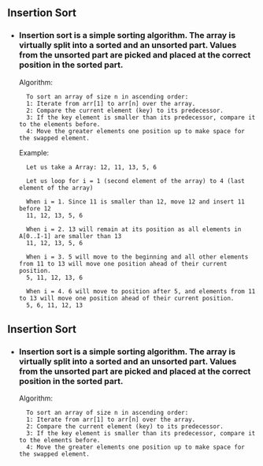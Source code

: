 ## Insertion Sort
* ### Insertion sort is a simple sorting algorithm. The array is virtually split into a sorted and an unsorted part. Values from the unsorted part are picked and placed at the correct position in the sorted part.
    Algorithm:

        To sort an array of size n in ascending order:
        1: Iterate from arr[1] to arr[n] over the array.
        2: Compare the current element (key) to its predecessor.
        3: If the key element is smaller than its predecessor, compare it to the elements before. 
        4: Move the greater elements one position up to make space for the swapped element.

    Example:
    
        Let us take a Array: 12, 11, 13, 5, 6

        Let us loop for i = 1 (second element of the array) to 4 (last element of the array)

        When i = 1. Since 11 is smaller than 12, move 12 and insert 11 before 12
        11, 12, 13, 5, 6

        When i = 2. 13 will remain at its position as all elements in A[0..I-1] are smaller than 13
        11, 12, 13, 5, 6

        When i = 3. 5 will move to the beginning and all other elements from 11 to 13 will move one position ahead of their current position.
        5, 11, 12, 13, 6

        When i = 4. 6 will move to position after 5, and elements from 11 to 13 will move one position ahead of their current position.
        5, 6, 11, 12, 13


        

## Insertion Sort
* ### Insertion sort is a simple sorting algorithm. The array is virtually split into a sorted and an unsorted part. Values from the unsorted part are picked and placed at the correct position in the sorted part.
    Algorithm:
    
        To sort an array of size n in ascending order:
        1: Iterate from arr[1] to arr[n] over the array.
        2: Compare the current element (key) to its predecessor.
        3: If the key element is smaller than its predecessor, compare it to the elements before. 
        4: Move the greater elements one position up to make space for the swapped element.
        